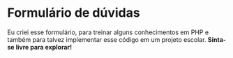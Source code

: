 # Formulário de dúvidas

Eu criei esse formulário, para treinar alguns conhecimentos em PHP e também para talvez implementar esse código em um projeto escolar.
<b> Sinta-se livre para explorar!
